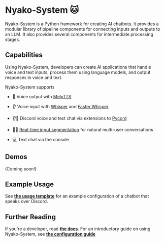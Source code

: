# Nyako-System 🐱

Nyako-System is a Python framework for creating AI chatbots. It provides a modular library of pipeline components for connecting inputs and outputs to an LLM. It also provides several components for intermediate processing stages.

## Capabilities

Using Nyako-System, developers can create AI applications that handle voice and text inputs, process them using language models, and output responses in voice and text.

Nyako-System supports
- 💬 Voice output with [MeloTTS](https://github.com/myshell-ai/MeloTTS)
- 👂 Voice input with [Whisper](https://github.com/openai/whisper) and [Faster Whisper](https://github.com/SYSTRAN/faster-whisper)
- 👂💬 Discord voice and text chat via extensions to [Pycord](https://github.com/Pycord-Development/pycord)


- 💬💬 [Real-time input segmentation](/pipesys/processors/RealtimeMessageChunker.py) for natural multi-user conversations
- 💻 Text chat via the console

## Demos

(Coming soon!)

## Example Usage

See **[the usage template](usage_template.py)** for an example configuration of a chatbot that speaks over Discord.

## Further Reading

If you're a developer, read **[the docs](docs)**. For an introductory guide on using Nyako-System, see **[the configuration guide](docs/CONFIGURING.md)**
